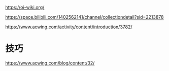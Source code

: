 https://oi-wiki.org/

https://space.bilibili.com/1402562141/channel/collectiondetail?sid=2213878

https://www.acwing.com/activity/content/introduction/3782/

# 技巧

https://www.acwing.com/blog/content/32/
